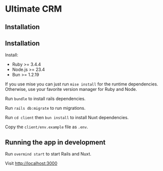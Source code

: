 # Ultimate CRM

## Installation

## Installation

Install:

- Ruby >= 3.4.4
- Node.js >= 23.4
- Bun >= 1.2.19

If you use mise you can just run `mise install` for the runtime dependencies.
Otherwise, use your favorite version manager for Ruby and Node.

Run `bundle` to install rails dependencies.

Run `rails db:migrate` to run migrations.

Run `cd client` then `bun install` to install Nuxt dependencies.

Copy the `client/env.example` file as `.env`.

## Running the app in development

Run `overmind start` to start Rails and Nuxt.

Visit [http://localhost:3000](http://localhost:3000)
